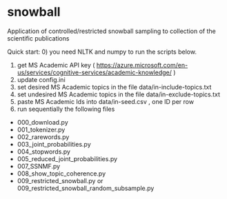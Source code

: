 # snowball
Application of controlled/restricted snowball sampling to collection of the scientific publications


Quick start:
0) you need NLTK and numpy to run the scripts below.
1) get MS Academic API key ( https://azure.microsoft.com/en-us/services/cognitive-services/academic-knowledge/ )
2) update config.ini
3) set desired MS Academic topics in the file data/in-include-topics.txt
4) set undesired MS Academic topics in the file data/in-exclude-topics.txt
5) paste MS Academic Ids into data/in-seed.csv , one ID per row
6) run sequentially the following files
* 000_download.py
* 001_tokenizer.py
* 002_rarewords.py
* 003_joint_probabilities.py
* 004_stopwords.py
* 005_reduced_joint_probabilities.py
* 007_SSNMF.py
* 008_show_topic_coherence.py
* 009_restricted_snowball.py or 009_restricted_snowball_random_subsample.py